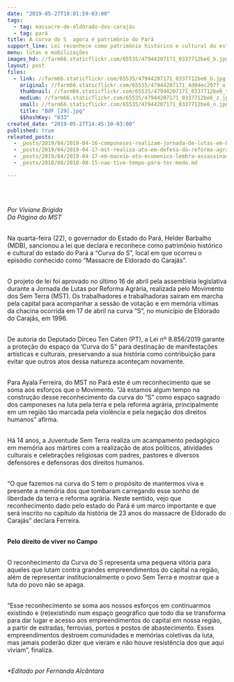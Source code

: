 ```yaml
---
date: "2019-05-27T10:01:59-03:00"
tags:
  - tag: massacre-de-eldorado-dos-carajás
  - tag: pará
title: A curva do S  agora é patrimônio do Pará
support_line: Lei reconhece como patrimônio histórico e cultural do estado o local onde aconteceu “Massacre de Eldorado do Carajás”
menu: lutas e mobilizações
images_hd: //farm66.staticflickr.com/65535/47944207171_0337712be6_b.jpg
layout: post
files:
  - link: //farm66.staticflickr.com/65535/47944207171_0337712be6_b.jpg
    original: //farm66.staticflickr.com/65535/47944207171_4d04ec297f_o.jpg
    thumbnail: //farm66.staticflickr.com/65535/47944207171_0337712be6_t.jpg
    medium: //farm66.staticflickr.com/65535/47944207171_0337712be6_z.jpg
    small: //farm66.staticflickr.com/65535/47944207171_0337712be6_n.jpg
    title: "BdF [29].jpg"
    $$hashKey: "033"
created_date: "2019-05-27T14:45:10-03:00"
published: true
releated_posts:
  - _posts/2019/04/2019-04-16-componeses-realizam-jornada-de-lutas-em-belem-no-para.md
  - _posts/2019/04/2019-04-17-mst-realiza-ato-em-defesa-da-reforma-agraria-em-sao-paulo.md
  - _posts/2019/04/2019-04-17-em-maceio-ato-ecumenico-lembra-assassinados-do-massacre-de-eldorado.md
  - _posts/2018/08/2018-08-15-nao-tive-tempo-para-ter-medo.md

---
```

<p>&nbsp;</p>

<p><br />
<em>Por Viviane Brigida<br />
Da P&aacute;gina do MST</em></p>

<p><br />
Na quarta-feira (22), o governador do Estado do Par&aacute;, Helder Barbalho (MDB), sancionou a lei que declara e reconhece como patrim&ocirc;nio hist&oacute;rico e cultural do estado do Par&aacute; a &ldquo;Curva do S&rdquo;, local em que ocorreu o epis&oacute;dio conhecido como &ldquo;Massacre de Eldorado do Caraj&aacute;s&rdquo;.</p>

<p><br />
O projeto de lei foi aprovado no &uacute;ltimo 16 de abril pela assembleia legislativa durante a Jornada de Lutas por Reforma Agr&aacute;ria, realizada pelo Movimento dos Sem Terra (MST). Os trabalhadores e trabalhadoras sa&iacute;ram em marcha pela capital para acompanhar a sess&atilde;o de vota&ccedil;&atilde;o e em mem&oacute;ria v&iacute;timas da chacina ocorrida em 17 de abril na curva &ldquo;S&rdquo;, no munic&iacute;pio de Eldorado do Caraj&aacute;s, em 1996. &nbsp;</p>

<p><br />
De autoria do Deputado Dirceu Ten Caten (PT), a Lei n&ordm; 8.856/2019 garante a prote&ccedil;&atilde;o do espa&ccedil;o da &lsquo;Curva do S&rdquo; para destina&ccedil;&atilde;o de manifesta&ccedil;&otilde;es art&iacute;sticas e culturais, preservando a sua hist&oacute;ria como contribui&ccedil;&atilde;o para evitar que outros atos dessa natureza aconte&ccedil;am novamente.</p>

<p><br />
Para Ayala Ferreira, do MST no Par&aacute; este &eacute; um reconhecimento que se soma aos esfor&ccedil;os que o Movimento. &ldquo;J&aacute; estamos algum tempo na constru&ccedil;&atilde;o desse reconhecimento da curva do &ldquo;S&rdquo; como espa&ccedil;o sagrado dos camponeses na luta pela terra e pela reforma agr&aacute;ria, principalmente em um regi&atilde;o t&atilde;o marcada pela viol&ecirc;ncia e pela nega&ccedil;&atilde;o dos direitos humanos&rdquo; afirma.</p>

<p><br />
H&aacute; 14 anos, a Juventude Sem Terra realiza um acampamento pedag&oacute;gico em mem&oacute;ria aos m&aacute;rtires com a realiza&ccedil;&atilde;o de atos pol&iacute;ticos, atividades culturais e celebra&ccedil;&otilde;es religiosas com padres, pastores e diversos defensores e defensoras dos direitos humanos.</p>

<p><br />
&ldquo;O que fazemos na curva do S tem o prop&oacute;sito de mantermos viva e presente a mem&oacute;ria dos que tombaram carregando esse sonho de liberdade da terra e reforma agr&aacute;ria. Neste sentido, vejo que reconhecimento dado pelo estado do Par&aacute; &eacute; um marco importante e que ser&aacute; inscrito no cap&iacute;tulo da hist&oacute;ria de 23 anos do massacre de Eldorado do Caraj&aacute;s&rdquo; declara Ferreira.</p>

<p><br />
<strong>Pelo direito de viver no Campo</strong></p>

<p><br />
O reconhecimento da Curva do S representa uma pequena vit&oacute;ria para aqueles que lutam contra grandes empreendimentos do capital na regi&atilde;o, al&eacute;m de representar institucionalmente o povo Sem Terra e mostrar que a luta do povo n&atilde;o se apaga.</p>

<p><br />
&ldquo;Esse reconhecimento se soma aos nossos esfor&ccedil;os em continuarmos existindo e (re)existindo num espa&ccedil;o geogr&aacute;fico que todo dia se transforma para dar lugar e acesso aos empreendimentos do capital em nossa regi&atilde;o, a partir de estradas, ferrovias, portos e postos de abastecimento. Esses empreendimentos destroem comunidades e mem&oacute;rias coletivas da luta, mas jamais poder&atilde;o dizer que vieram e n&atilde;o houve resist&ecirc;ncia dos que aqui viviam&rdquo;, finaliza.</p>

<p><br />
<em>*Editado por Fernanda Alc&acirc;ntara</em></p>

<p>&nbsp;</p>
